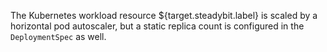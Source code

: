 The Kubernetes workload resource ${target.steadybit.label} is scaled by a horizontal pod autoscaler, but a static replica count is configured in the ```DeploymentSpec``` as well.
